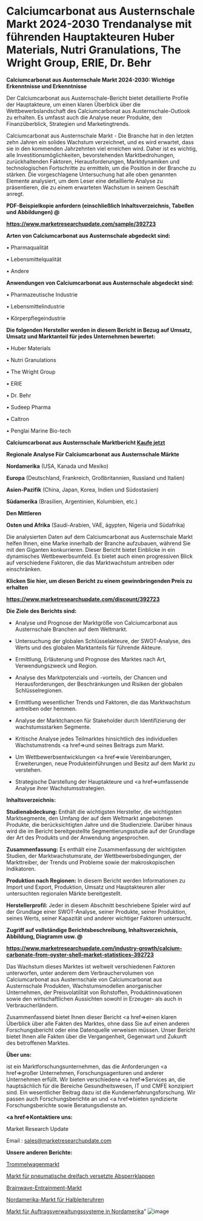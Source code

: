 # Calciumcarbonat aus Austernschale Markt 2024-2030 Trendanalyse mit führenden Hauptakteuren Huber Materials, Nutri Granulations, The Wright Group, ERIE, Dr. Behr

<strong>Calciumcarbonat aus Austernschale Markt 2024-2030: Wichtige Erkenntnisse und Erkenntnisse</strong>

Der Calciumcarbonat aus Austernschale-Bericht bietet detaillierte Profile der Hauptakteure, um einen klaren Überblick über die Wettbewerbslandschaft des Calciumcarbonat aus Austernschale-Outlook zu erhalten. Es umfasst auch die Analyse neuer Produkte, den Finanzüberblick, Strategien und Marketingtrends.

Calciumcarbonat aus Austernschale Markt - Die Branche hat in den letzten zehn Jahren ein solides Wachstum verzeichnet, und es wird erwartet, dass sie in den kommenden Jahrzehnten viel erreichen wird. Daher ist es wichtig, alle Investitionsmöglichkeiten, bevorstehenden Marktbedrohungen, zurückhaltenden Faktoren, Herausforderungen, Marktdynamiken und technologischen Fortschritte zu ermitteln, um die Position in der Branche zu stärken. Die vorgeschlagene Untersuchung hat alle oben genannten Elemente analysiert, um dem Leser eine detaillierte Analyse zu präsentieren, die zu einem erwarteten Wachstum in seinem Geschäft anregt.



<strong><b>PDF-Beispielkopie anfordern (einschließlich Inhaltsverzeichnis, Tabellen und Abbildungen) @ </b></strong>

<strong><a href=https://www.marketresearchupdate.com/sample/392723>

<strong>https://www.marketresearchupdate.com/sample/392723</u></a></strong></strong>



<strong>Arten von Calciumcarbonat aus Austernschale abgedeckt sind:</strong>

• Pharmaqualität

• Lebensmittelqualität

• Andere



<strong>Anwendungen von Calciumcarbonat aus Austernschale abgedeckt sind:</strong>

• Pharmazeutische Industrie

• Lebensmittelindustrie

• Körperpflegeindustrie



<strong>Die folgenden Hersteller werden in diesem Bericht in Bezug auf Umsatz, Umsatz und Marktanteil für jedes Unternehmen bewertet:</strong>

• Huber Materials

• Nutri Granulations

• The Wright Group

• ERIE

• Dr. Behr

• Sudeep Pharma

• Caltron

• Penglai Marine Bio-tech



<strong>Calciumcarbonat aus Austernschale Marktbericht <a href=https://www.marketresearchupdate.com/buynow/392723>Kaufe jetzt</a></strong>



<strong>Regionale Analyse Für Calciumcarbonat aus Austernschale Märkte</strong>



<strong>Nordamerika</strong> (USA, Kanada und Mexiko)



<strong>Europa</strong> (Deutschland, Frankreich, Großbritannien, Russland und Italien)



<strong>Asien-Pazifik</strong> (China, Japan, Korea, Indien und Südostasien)



<strong>Südamerika</strong> (Brasilien, Argentinien, Kolumbien, etc.)



<strong>Den Mittleren</strong> 

<strong>Osten und Afrika</strong> (Saudi-Arabien, VAE, ägypten, Nigeria und Südafrika)

Die analysierten Daten auf dem Calciumcarbonat aus Austernschale Markt helfen Ihnen, eine Marke innerhalb der Branche aufzubauen, während Sie mit den Giganten konkurrieren. Dieser Bericht bietet Einblicke in ein dynamisches Wettbewerbsumfeld. Es bietet auch einen progressiven Blick auf verschiedene Faktoren, die das Marktwachstum antreiben oder einschränken.



<strong>Klicken Sie hier, um diesen Bericht zu einem gewinnbringenden Preis zu erhalten
</strong>

<strong><a href=https://www.marketresearchupdate.com/discount/392723>https://www.marketresearchupdate.com/discount/392723</b></u></strong></a>



<strong>Die Ziele des Berichts sind:</strong>

- Analyse und Prognose der Marktgröße von Calciumcarbonat aus Austernschale Branchen auf dem Weltmarkt.

- Untersuchung der globalen Schlüsselakteure, der SWOT-Analyse, des Werts und des globalen Marktanteils für führende Akteure.

- Ermittlung, Erläuterung und Prognose des Marktes nach Art, Verwendungszweck und Region.

- Analyse des Marktpotenzials und -vorteils, der Chancen und Herausforderungen, der Beschränkungen und Risiken der globalen Schlüsselregionen.

- Ermittlung wesentlicher Trends und Faktoren, die das Marktwachstum antreiben oder hemmen.

- Analyse der Marktchancen für Stakeholder durch Identifizierung der wachstumsstarken Segmente.

- Kritische Analyse jedes Teilmarktes hinsichtlich des individuellen Wachstumstrends <a href=>und</a> seines Beitrags zum Markt.

- Um Wettbewerbsentwicklungen <a href=>wie</a> Vereinbarungen, Erweiterungen, neue Produkteinführungen und Besitz auf dem Markt zu verstehen.

- Strategische Darstellung der Hauptakteure und <a href=>umfas</a>sende Analyse ihrer Wachstumsstrategien.



<strong>Inhaltsverzeichnis:</strong>



<strong>Studienabdeckung:</strong> Enthält die wichtigsten Hersteller, die wichtigsten Marktsegmente, den Umfang der auf dem Weltmarkt angebotenen Produkte, die berücksichtigten Jahre und die Studienziele. Darüber hinaus wird die im Bericht bereitgestellte Segmentierungsstudie auf der Grundlage der Art des Produkts und der Anwendung angesprochen.



<strong>Zusammenfassung:</strong> Es enthält eine Zusammenfassung der wichtigsten Studien, der Marktwachstumsrate, der Wettbewerbsbedingungen, der Markttreiber, der Trends und Probleme sowie der makroskopischen Indikatoren.



<strong>Produktion nach Regionen:</strong> In diesem Bericht werden Informationen zu Import und Export, Produktion, Umsatz und Hauptakteuren aller untersuchten regionalen Märkte bereitgestellt.



<strong>Herstellerprofil:</strong> Jeder in diesem Abschnitt beschriebene Spieler wird auf der Grundlage einer SWOT-Analyse, seiner Produkte, seiner Produktion, seines Werts, seiner Kapazität und anderer wichtiger Faktoren untersucht.



<strong><b>Zugriff auf vollständige Berichtsbeschreibung, Inhaltsverzeichnis, Abbildung, Diagramm usw. @ </b></strong>

<strong><a href=https://www.marketresearchupdate.com/industry-growth/calcium-carbonate-from-oyster-shell-market-statistices-392723>https://www.marketresearchupdate.com/industry-growth/calcium-carbonate-from-oyster-shell-market-statistices-392723</a></strong>

Das Wachstum dieses Marktes ist weltweit verschiedenen Faktoren unterworfen, unter anderem dem Verbrauchervolumen von Calciumcarbonat aus Austernschale von Calciumcarbonat aus Austernschale Produkten, Wachstumsmodellen anorganischer Unternehmen, der Preisvolatilität von Rohstoffen, Produktinnovationen sowie den wirtschaftlichen Aussichten sowohl in Erzeuger- als auch in Verbraucherländern.

Zusammenfassend bietet Ihnen dieser Bericht <a href=>einen</a> klaren Überblick über alle Fakten des Marktes, ohne dass Sie auf einen anderen Forschungsbericht oder eine Datenquelle verweisen müssen. Unser Bericht bietet Ihnen alle Fakten über die Vergangenheit, Gegenwart und Zukunft des betroffenen Marktes.



<strong>Über uns:</strong>

 ist ein Marktforschungsunternehmen, das die Anforderungen <a href=>großer</a> Unternehmen, Forschungsagenturen und anderer Unternehmen erfüllt. Wir bieten verschiedene <a href=>Services</a> an, die hauptsächlich für die Bereiche Gesundheitswesen, IT und CMFE konzipiert sind. Ein wesentlicher Beitrag dazu ist die Kundenerfahrungsforschung. Wir passen auch Forschungsberichte an und <a href=>bieten</a> syndizierte Forschungsberichte sowie Beratungsdienste an.



<strong><a href=>Kontaktiere uns:</a></strong>

Market Research Update

Email : sales@marketresearchupdate.com



<strong>Unsere anderen Berichte:</strong>

<a href=https://www.linkedin.com/pulse/drum-truck-market-witness-huge-growth-2027-size>Trommelwagenmarkt</a>

<a href=https://www.linkedin.com/pulse/pneumatic-triple-offset-butterfly-valve-market-2023-analysis>Markt für pneumatische dreifach versetzte Absperrklappen</a>

<a href=https://www.linkedin.com/pulse/brainwave-entrainment-market-size-emerging-trends>Brainwave-Entrainment-Markt</a>

<a href=https://www.linkedin.com/pulse/north-america-semiconductor-clock-market>Nordamerika-Markt für Halbleiteruhren</a>

<a href=https://www.linkedin.com/pulse/north-america-order-management-systems-market-nerrf/>Markt für Auftragsverwaltungssysteme in Nordamerika</a>"
![image](https://github.com/Gayatrikarjule/Market-Analysis-360/assets/97346546/cea0fa0a-667b-432f-81b5-42f844ec2ed6)

